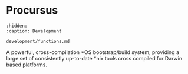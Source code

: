 # Procursus

```{toctree}
:hidden:
:caption: Development

development/functions.md
```

A powerful, cross-compilation *OS bootstrap/build system, providing a large set
of consistently up-to-date *nix tools cross compiled for Darwin based platforms.
